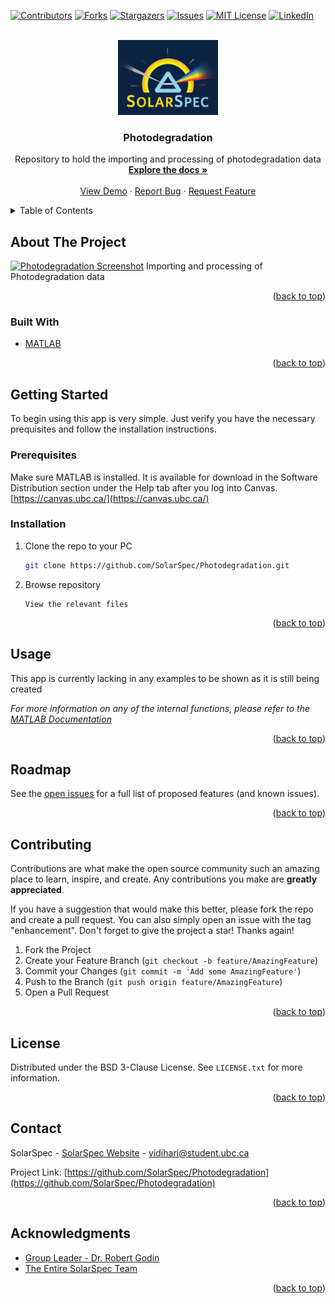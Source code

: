 <div id="top"></div>

<!-- PROJECT SHIELDS -->
[![Contributors][contributors-shield]][contributors-url]
[![Forks][forks-shield]][forks-url]
[![Stargazers][stars-shield]][stars-url]
[![Issues][issues-shield]][issues-url]
[![MIT License][license-shield]][license-url]
[![LinkedIn][linkedin-shield]][linkedin-url]



<!-- PROJECT LOGO -->
<br />
<div align="center">
  <a href="https://github.com/SolarSpec/Photodegradation">
    <img src="images/logo.png" alt="SolarSpec" width="160" height="120">
  </a>

<h3 align="center">Photodegradation</h3>

  <p align="center">
    Repository to hold the importing and processing of photodegradation data 
    <br />
    <a href="https://github.com/SolarSpec/Photodegradation"><strong>Explore the docs »</strong></a>
    <br />
    <br />
    <a href="https://github.com/SolarSpec/Photodegradation">View Demo</a>
    ·
    <a href="https://github.com/SolarSpec/Photodegradation/issues">Report Bug</a>
    ·
    <a href="https://github.com/SolarSpec/Photodegradation/issues">Request Feature</a>
  </p>
</div>



<!-- TABLE OF CONTENTS -->
<details>
  <summary>Table of Contents</summary>
  <ol>
    <li>
      <a href="#about-the-project">About The Project</a>
      <ul>
        <li><a href="#built-with">Built With</a></li>
      </ul>
    </li>
    <li>
      <a href="#getting-started">Getting Started</a>
      <ul>
        <li><a href="#prerequisites">Prerequisites</a></li>
        <li><a href="#installation">Installation</a></li>
      </ul>
    </li>
    <li><a href="#usage">Usage</a></li>
    <li><a href="#roadmap">Roadmap</a></li>
    <li><a href="#contributing">Contributing</a></li>
    <li><a href="#license">License</a></li>
    <li><a href="#contact">Contact</a></li>
    <li><a href="#acknowledgments">Acknowledgments</a></li>
  </ol>
</details>



<!-- ABOUT THE PROJECT -->
## About The Project

[![Photodegradation Screenshot][product-screenshot]](https://solarspec.ok.ubc.ca/)
Importing and processing of Photodegradation data 

<p align="right">(<a href="#top">back to top</a>)</p>



### Built With

* [MATLAB](https://www.mathworks.com/products/matlab.html)

<p align="right">(<a href="#top">back to top</a>)</p>



<!-- GETTING STARTED -->
## Getting Started

To begin using this app is very simple. Just verify you have the necessary prequisites and follow the installation instructions.

### Prerequisites

Make sure MATLAB is installed. It is available for download in the Software Distribution section under the Help tab after you log into Canvas. [https://canvas.ubc.ca/](https://canvas.ubc.ca/)

### Installation

1. Clone the repo to your PC
   ```sh
   git clone https://github.com/SolarSpec/Photodegradation.git
   ```
2. Browse repository
   ```
   View the relevant files
   ```

<p align="right">(<a href="#top">back to top</a>)</p>



<!-- USAGE EXAMPLES -->
## Usage

This app is currently lacking in any examples to be shown as it is still being created

_For more information on any of the internal functions, please refer to the [MATLAB Documentation](https://www.mathworks.com/help/matlab/)_

<p align="right">(<a href="#top">back to top</a>)</p>



<!-- ROADMAP -->
## Roadmap

See the [open issues](https://github.com/SolarSpec/Photodegradation/issues) for a full list of proposed features (and known issues).

<p align="right">(<a href="#top">back to top</a>)</p>



<!-- CONTRIBUTING -->
## Contributing

Contributions are what make the open source community such an amazing place to learn, inspire, and create. Any contributions you make are **greatly appreciated**.

If you have a suggestion that would make this better, please fork the repo and create a pull request. You can also simply open an issue with the tag "enhancement".
Don't forget to give the project a star! Thanks again!

1. Fork the Project
2. Create your Feature Branch (`git checkout -b feature/AmazingFeature`)
3. Commit your Changes (`git commit -m 'Add some AmazingFeature'`)
4. Push to the Branch (`git push origin feature/AmazingFeature`)
5. Open a Pull Request

<p align="right">(<a href="#top">back to top</a>)</p>



<!-- LICENSE -->
## License

Distributed under the BSD 3-Clause License. See `LICENSE.txt` for more information.

<p align="right">(<a href="#top">back to top</a>)</p>



<!-- CONTACT -->
## Contact

SolarSpec - [SolarSpec Website](https://solarspec.ok.ubc.ca/) - vidihari@student.ubc.ca

Project Link: [https://github.com/SolarSpec/Photodegradation](https://github.com/SolarSpec/Photodegradation)

<p align="right">(<a href="#top">back to top</a>)</p>



<!-- ACKNOWLEDGMENTS -->
## Acknowledgments

* [Group Leader - Dr. Robert Godin](https://solarspec.ok.ubc.ca/people/)
* [The Entire SolarSpec Team](https://solarspec.ok.ubc.ca/people/)

<p align="right">(<a href="#top">back to top</a>)</p>



<!-- MARKDOWN LINKS & IMAGES -->
<!-- https://www.markdownguide.org/basic-syntax/#reference-style-links -->
[contributors-shield]: https://img.shields.io/github/contributors/SolarSpec/Photodegradation.svg?style=for-the-badge
[contributors-url]: https://github.com/SolarSpec/Photodegradation/graphs/contributors
[forks-shield]: https://img.shields.io/github/forks/SolarSpec/Photodegradation.svg?style=for-the-badge
[forks-url]: https://github.com/SolarSpec/Photodegradation/network/members
[stars-shield]: https://img.shields.io/github/stars/SolarSpec/Photodegradation.svg?style=for-the-badge
[stars-url]: https://github.com/SolarSpec/Photodegradation/stargazers
[issues-shield]: https://img.shields.io/github/issues/SolarSpec/Photodegradation.svg?style=for-the-badge
[issues-url]: https://github.com/SolarSpec/Photodegradation/issues
[license-shield]: https://img.shields.io/github/license/SolarSpec/Photodegradation.svg?style=for-the-badge
[license-url]: https://github.com/SolarSpec/Photodegradation/blob/main/LICENSE
[linkedin-shield]: https://img.shields.io/badge/-LinkedIn-black.svg?style=for-the-badge&logo=linkedin&colorB=555
[linkedin-url]: https://linkedin.com/in/haris-vidimlic-06730019b/
[product-screenshot]: images/Screenshot.png
